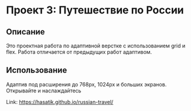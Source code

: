# Проект 3: Путешествие по России

## Описание
 Это проектная работа по адаптивной верстке с использованием grid и flex. 
 Работа отличается от предыдущих работ адаптивом.

## Использование

Адаптив под расширения до 768px, 1024px и больших экранов.
 Открывайте и наслаждайтесь

 Link: https://hasatik.github.io/russian-travel/